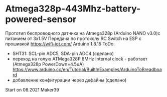 # Atmega328p-443Mhz-battery-powered-sensor

Прототип беспроводного датчика на Atmega328p (Arduino NANO v3.0)c питанием от 3х1.5V
Передача по протоколу RC Switch на ESP с прошивкой https://wifi-iot.com/
Arduino 1.8.15
 ToDo: 
   +   SHT31: SCL-pin ADC5, SDA-pin ADC4 (сделано)
   +   пeреход на голую ATMega328P 8MHz Internal clock - работает (Atmega328p PowerDown=4.5uA) https://www.arduino.cc/en/Tutorial/BuiltInExamples/ArduinoToBreadboard
   +   добавление конфигурации через дефайны (сделано)

 Start on 08.2021
 Maker39
